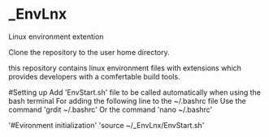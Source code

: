 # _EnvLnx
Linux environment extention

Clone the repository to the user home directory.

this repository contains linux environment files with extensions which provides developers with a comfertable build tools.

#Setting up
Add 'EnvStart.sh' file to be called automatically when using the bash terminal
For adding the following line to the ~/.bashrc file
Use the command 'grdit ~/.bashrc' 
Or the command 'nano ~/.bashrc' 

'#Evironment initialization'
'source ~/_EnvLnx/EnvStart.sh'


